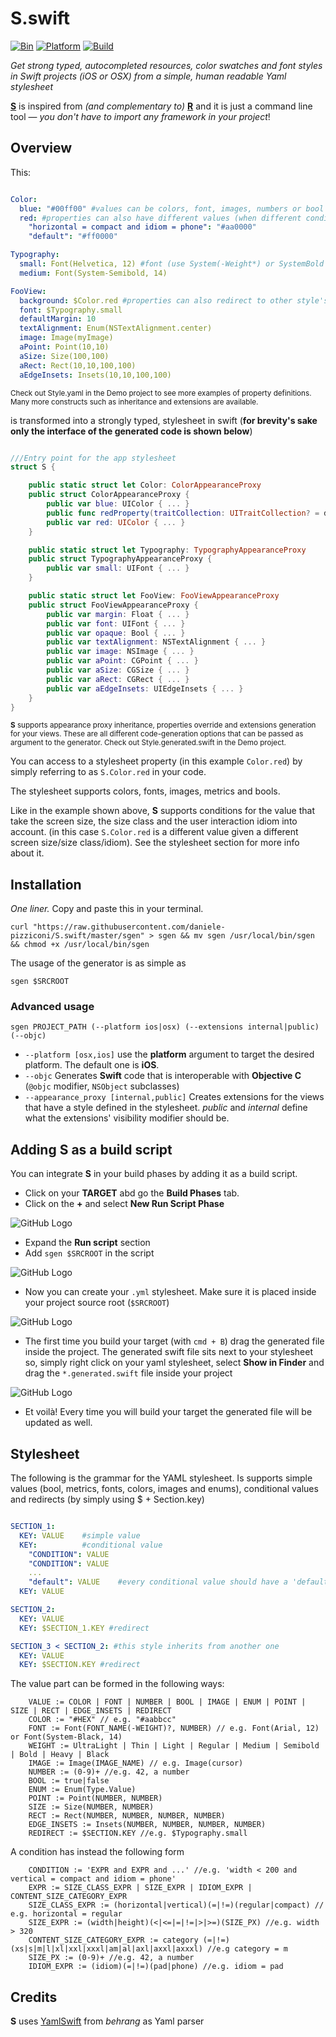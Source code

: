 # S.swift

[![Bin](https://img.shields.io/badge/binary-download-green.svg?style=flat)](https://raw.githubusercontent.com/alexdrone/S/master/sgen)
[![Platform](https://img.shields.io/badge/platform-ios|osx|watchos|tvos-lightgrey.svg?style=flat)](#)
[![Build](https://img.shields.io/badge/license-MIT-blue.svg?style=flat)](https://opensource.org/licenses/MIT)

_Get strong typed, autocompleted resources, color swatches and font styles in Swift projects (iOS or OSX) from a simple, human readable Yaml stylesheet_


**[S](#)** is inspired from *(and complementary to)* **[R](https://github.com/mac-cain13/R.swift)** and it is just a command line tool — *you don't have to import any framework in your project*!

## Overview

This:

```yaml

Color:
  blue: "#00ff00" #values can be colors, font, images, numbers or bool
  red: #properties can also have different values (when different conditions match)
    "horizontal = compact and idiom = phone": "#aa0000"
    "default": "#ff0000"

Typography:
  small: Font(Helvetica, 12) #font (use System(-Weight*) or SystemBold as font names to use the system font)
  medium: Font(System-Semibold, 14)

FooView:
  background: $Color.red #properties can also redirect to other style's properties
  font: $Typography.small
  defaultMargin: 10
  textAlignment: Enum(NSTextAlignment.center)
  image: Image(myImage)
  aPoint: Point(10,10)
  aSize: Size(100,100)
  aRect: Rect(10,10,100,100)
  aEdgeInsets: Insets(10,10,100,100)

```
<sup>Check out Style.yaml in the Demo project to see more examples of property definitions. Many more constructs such as inheritance and extensions are available.</sub>

is transformed into a strongly typed, stylesheet in swift (**for brevity's sake only the interface of the generated code is shown below**)

```swift

///Entry point for the app stylesheet
struct S {

    public static struct let Color: ColorAppearanceProxy
    public struct ColorAppearanceProxy {
        public var blue: UIColor { ... }
        public func redProperty(traitCollection: UITraitCollection? = default) -> UIColor
        public var red: UIColor { ... }
    }

    public static struct let Typography: TypographyAppearanceProxy
    public struct TypographyAppearanceProxy {
        public var small: UIFont { ... }
    }

    public static struct let FooView: FooViewAppearanceProxy
    public struct FooViewAppearanceProxy {
        public var margin: Float { ... }
        public var font: UIFont { ... }
        public var opaque: Bool { ... }
        public var textAlignment: NSTextAlignment { ... }
        public var image: NSImage { ... }
        public var aPoint: CGPoint { ... }
        public var aSize: CGSize { ... }
        public var aRect: CGRect { ... }
        public var aEdgeInsets: UIEdgeInsets { ... }
    }
}


```
<sup>**S** supports appearance proxy inheritance, properties override and extensions generation for your views. These are all different code-generation options that can be passed as argument to the generator. Check out Style.generated.swift in the Demo project.</sub>

You can access to a stylesheet property (in this example `Color.red`) by simply referring to as `S.Color.red` in your code.

The stylesheet supports colors, fonts, images, metrics and bools.

Like in the example shown above, **S** supports conditions for the value that take the screen size, the size class and the user interaction idiom into account.
(in this case `S.Color.red` is a different value given a different screen size/size class/idiom). See the stylesheet section for more info about it.


## Installation
*One liner.* Copy and paste this in your terminal.

```
curl "https://raw.githubusercontent.com/daniele-pizziconi/S.swift/master/sgen" > sgen && mv sgen /usr/local/bin/sgen && chmod +x /usr/local/bin/sgen 
```

The usage of the generator is as simple as
```
sgen $SRCROOT
```

### Advanced usage

```
sgen PROJECT_PATH (--platform ios|osx) (--extensions internal|public) (--objc)

```

- `--platform [osx,ios]` use the **platform** argument to target the desired platform. The default one is **iOS**.
- `--objc` Generates **Swift** code that is interoperable with **Objective C** (`@objc` modifier, `NSObject` subclasses)
- `--appearance_proxy [internal,public]` Creates extensions for the views that have a style defined in the stylesheet. *public* and *internal* define what the extensions' visibility modifier should be.


## Adding S as a build script

You can integrate **S** in your build phases by adding it as a build script.

- Click on your **TARGET** abd go the **Build Phases** tab.
- Click on the **+** and select **New Run Script Phase**

![GitHub Logo](docs/screen_1.jpg)

- Expand the **Run script** section
- Add `sgen $SRCROOT` in the script

![GitHub Logo](docs/screen_2.jpg)

- Now you can create your `.yml` stylesheet. Make sure it is placed inside your project source root (`$SRCROOT`)

![GitHub Logo](docs/screen_3.jpg)

- The first time you build your target (with `cmd + B`) drag the generated file inside the project. The generated swift file sits next to your stylesheet so, simply right click on your yaml stylesheet, select **Show in Finder** and drag the  `*.generated.swift` file inside your project

![GitHub Logo](docs/screen_4.jpg)

- Et voilà! Every time you will build your target the generated file will be updated as well.

## Stylesheet

The following is the grammar for the YAML stylesheet.
Is supports simple values (bool, metrics, fonts, colors, images and enums), conditional values and redirects (by simply using $ + Section.key)

```yaml

SECTION_1:
  KEY: VALUE 	#simple value
  KEY: 			#conditional value
  	"CONDITION": VALUE
  	"CONDITION": VALUE
  	...
  	"default": VALUE	#every conditional value should have a 'default' condition
  KEY: VALUE

SECTION_2:
  KEY: VALUE
  KEY: $SECTION_1.KEY #redirect

SECTION_3 < SECTION_2: #this style inherits from another one
  KEY: VALUE
  KEY: $SECTION.KEY #redirect

```

The value part can be formed in the following ways:

```
	VALUE := COLOR | FONT | NUMBER | BOOL | IMAGE | ENUM | POINT | SIZE | RECT | EDGE_INSETS | REDIRECT
	COLOR := "#HEX" // e.g. "#aabbcc"
	FONT := Font(FONT_NAME(-WEIGHT)?, NUMBER) // e.g. Font(Arial, 12) or Font(System-Black, 14)
	WEIGHT := UltraLight | Thin | Light | Regular | Medium | Semibold | Bold | Heavy | Black
	IMAGE := Image(IMAGE_NAME) // e.g. Image(cursor)
	NUMBER := (0-9)+ //e.g. 42, a number
	BOOL := true|false
	ENUM := Enum(Type.Value)
	POINT := Point(NUMBER, NUMBER)
	SIZE := Size(NUMBER, NUMBER)
	RECT := Rect(NUMBER, NUMBER, NUMBER, NUMBER)
	EDGE_INSETS := Insets(NUMBER, NUMBER, NUMBER, NUMBER)
	REDIRECT := $SECTION.KEY //e.g. $Typography.small
```

A condition has instead the following form

```
	CONDITION := 'EXPR and EXPR and ...' //e.g. 'width < 200 and vertical = compact and idiom = phone'
	EXPR := SIZE_CLASS_EXPR | SIZE_EXPR | IDIOM_EXPR | CONTENT_SIZE_CATEGORY_EXPR
	SIZE_CLASS_EXPR := (horizontal|vertical)(=|!=)(regular|compact) // e.g. horizontal = regular
	SIZE_EXPR := (width|height)(<|<=|=|!=|>|>=)(SIZE_PX) //e.g. width > 320
	CONTENT_SIZE_CATEGORY_EXPR := category (=|!=) (xs|s|m|l|xl|xxl|xxxl|am|al|axl|axxl|axxxl) //e.g category = m
	SIZE_PX := (0-9)+ //e.g. 42, a number
	IDIOM_EXPR := (idiom)(=|!=)(pad|phone) //e.g. idiom = pad

```

## Credits

**S** uses [YamlSwift](https://github.com/behrang/YamlSwift) from *behrang* as Yaml parser
